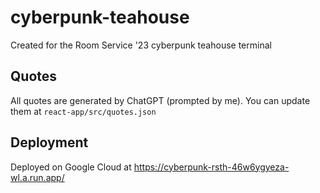 # cyberpunk-teahouse
Created for the Room Service '23 cyberpunk teahouse terminal

## Quotes
All quotes are generated by ChatGPT (prompted by me).  You can update them at `react-app/src/quotes.json`

## Deployment

Deployed on Google Cloud at https://cyberpunk-rsth-46w6ygyeza-wl.a.run.app/
